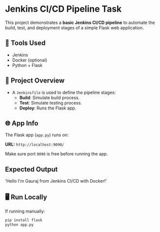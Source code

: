 # Jenkins CI/CD Pipeline Task

This project demonstrates a **basic Jenkins CI/CD pipeline** to automate the build, test, and deployment stages of a simple Flask web application.

## 🔧 Tools Used
- Jenkins
- Docker (optional)
- Python + Flask

## 🚀 Project Overview
- A `Jenkinsfile` is used to define the pipeline stages:
  - **Build**: Simulate build process.
  - **Test**: Simulate testing process.
  - **Deploy**: Runs the Flask app.

## 🌐 App Info
The Flask app (`app.py`) runs on:

**URL:** `http://localhost:9090/`

Make sure port `9090` is free before running the app.
##  Expected Output
'Hello I'm Gauraj from Jenkins CI/CD with Docker!'

## 🖥️ Run Locally
If running manually:

```bash
pip install flask
python app.py

